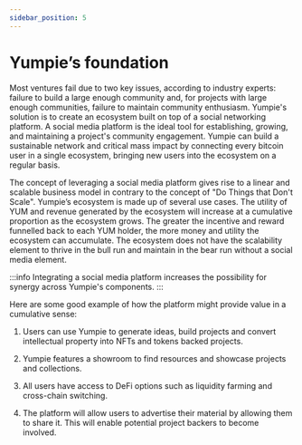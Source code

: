 ```yaml
---
sidebar_position: 5
---
```


# Yumpie’s foundation

Most ventures fail due to two key issues, according to industry experts: failure to build a large enough community and, for projects with large enough communities, failure to maintain community enthusiasm. Yumpie's solution is to create an ecosystem built on top of a social networking platform. A social media platform is the ideal tool for establishing, growing, and maintaining a project's community engagement. Yumpie can build a sustainable network and critical mass impact by connecting every bitcoin user in a single ecosystem, bringing new users into the ecosystem on a regular basis.

The concept of leveraging a social media platform gives rise to a linear and scalable business model in contrary to the concept of "Do Things that Don't Scale". Yumpie’s ecosystem is made up of several use cases. The utility of YUM and revenue generated by the ecosystem will increase at a cumulative proportion as the ecosystem grows. The greater the incentive and reward funnelled back to each YUM holder, the more money and utility the ecosystem can accumulate. The ecosystem does not have the scalability element to thrive in the bull run and maintain in the bear run without a social media element.

:::info
Integrating a social media platform increases the possibility for synergy across Yumpie's components.
:::

Here are some good example of how the platform might provide value in a cumulative sense:

1.	Users can use Yumpie to generate ideas, build projects and convert intellectual property into NFTs and tokens backed projects. 

2.	Yumpie features a showroom to find resources and showcase projects and collections.

3.	All users have access to DeFi options such as liquidity farming and cross-chain switching.

4.	The platform will allow users to advertise their material by allowing them to share it. This will enable potential project backers to become involved.
